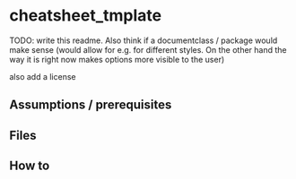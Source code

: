 # cheatsheet_tmplate

TODO: write this readme. Also think if a documentclass / package would make
sense (would allow for e.g. for different styles. On the other hand the way it
is right now makes options more visible to the user)

also add a license

## Assumptions / prerequisites

## Files

## How to
